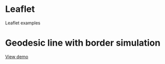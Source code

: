 # Leaflet
Leaflet examples

<h1>Geodesic line with border simulation</h1>

<a href="https://jsfiddle.net/fperich/f3tLxdyz/">View demo</a>
